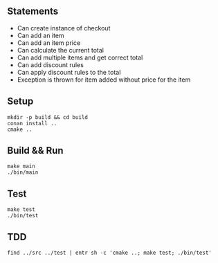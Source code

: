 ## Statements

- Can create instance of checkout
- Can add an item
- Can add an item price
- Can calculate the current total
- Can add multiple items and get correct total
- Can add discount rules
- Can apply discount rules to the total
- Exception is thrown for item added without price for the item

## Setup

```
mkdir -p build && cd build
conan install ..
cmake ..
```

## Build && Run

```
make main
./bin/main
```

## Test

```
make test
./bin/test
```

## TDD

```
find ../src ../test | entr sh -c 'cmake ..; make test; ./bin/test'
```